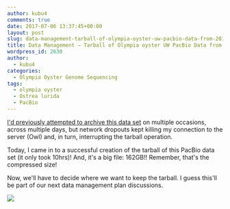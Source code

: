 ```yaml
---
author: kubu4
comments: true
date: 2017-07-06 13:37:45+00:00
layout: post
slug: data-management-tarball-of-olympia-oyster-uw-pacbio-data-from-20170323
title: Data Management – Tarball of Olympia oyster UW PacBio Data from 20170323
wordpress_id: 2630
author:
  - kubu4
categories:
  - Olympia Oyster Genome Sequencing
tags:
  - olympia oyster
  - Ostrea lurida
  - PacBio
---
```


[I'd previously attempted to archive this data set](2017/07/03/data-management-olympia-oyster-uw-pacbio-data-from-20170323.html) on multiple occasions, across multiple days, but network dropouts kept killing my connection to the server (Owl) and, in turn, interrupting the tarball operation.

Today, I came in to a successful creation of the tarball of this PacBio data set (it only took 10hrs)! And, it's a big file: 162GB!! Remember, that's the compressed size!

Now, we'll have to decide where we want to keep the tarball. I guess this'll be part of our next data management plan discussions.



[![](https://eagle.fish.washington.edu/Arabidopsis/20170706_uw_pacbio_tarball.png)](http://eagle.fish.washington.edu/Arabidopsis/20170706_uw_pacbio_tarball.png)
